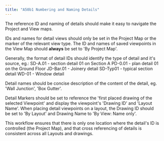 ```yaml
---
title: "A50b1 Numbering and Naming Details"
---
```

The reference ID and naming of details should make it easy to navigate the Project and View maps.

IDs and names for detail views should only be set in the Project Map or the marker of the relevant view type.
The ID and names of saved viewpoints in the View Map should **always** be set to 'By Project Map'.

Generally, the format of detail IDs should identify the type of detail and it's source, eg.:
SD-A.01 - section detail 01 on Section A
PD-0.01 - plan detail 01 on the Ground Floor
JD-Bar.01 - Joinery detail
SD-Typ01 - typical section detail
WD-01 - Window detail

Detail names should be concise description of the content of the detail, eg. 'Wall Junction', 'Box Gutter'.

Detail Markers should be set to reference the 'first placed drawing of the selected Viewpoint' and display the viewpoint's 'Drawing ID' and 'Layout Name'.
When placing detail viewpoints on a layout, the Drawing ID should be set to 'By Layout' and Drawing Name to 'By View: Name only'.

This workflow ensures that there is only one location where the detail's ID is controlled (the Project Map), and that cross referencing of details is consistent across all Layouts and drawings.

